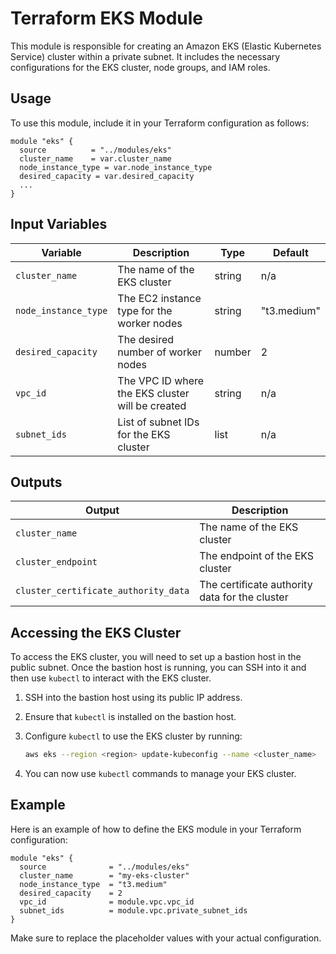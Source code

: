 # Terraform EKS Module

This module is responsible for creating an Amazon EKS (Elastic Kubernetes Service) cluster within a private subnet. It includes the necessary configurations for the EKS cluster, node groups, and IAM roles.

## Usage

To use this module, include it in your Terraform configuration as follows:

```hcl
module "eks" {
  source          = "../modules/eks"
  cluster_name    = var.cluster_name
  node_instance_type = var.node_instance_type
  desired_capacity = var.desired_capacity
  ...
}
```

## Input Variables

| Variable                | Description                                           | Type   | Default |
|------------------------|-------------------------------------------------------|--------|---------|
| `cluster_name`         | The name of the EKS cluster                           | string | n/a     |
| `node_instance_type`   | The EC2 instance type for the worker nodes           | string | "t3.medium" |
| `desired_capacity`     | The desired number of worker nodes                   | number | 2       |
| `vpc_id`               | The VPC ID where the EKS cluster will be created     | string | n/a     |
| `subnet_ids`           | List of subnet IDs for the EKS cluster               | list   | n/a     |

## Outputs

| Output                  | Description                                           |
|------------------------|-------------------------------------------------------|
| `cluster_name`         | The name of the EKS cluster                           |
| `cluster_endpoint`     | The endpoint of the EKS cluster                       |
| `cluster_certificate_authority_data` | The certificate authority data for the cluster |

## Accessing the EKS Cluster

To access the EKS cluster, you will need to set up a bastion host in the public subnet. Once the bastion host is running, you can SSH into it and then use `kubectl` to interact with the EKS cluster.

1. SSH into the bastion host using its public IP address.
2. Ensure that `kubectl` is installed on the bastion host.
3. Configure `kubectl` to use the EKS cluster by running:

   ```bash
   aws eks --region <region> update-kubeconfig --name <cluster_name>
   ```

4. You can now use `kubectl` commands to manage your EKS cluster.

## Example

Here is an example of how to define the EKS module in your Terraform configuration:

```hcl
module "eks" {
  source              = "../modules/eks"
  cluster_name        = "my-eks-cluster"
  node_instance_type  = "t3.medium"
  desired_capacity    = 2
  vpc_id              = module.vpc.vpc_id
  subnet_ids          = module.vpc.private_subnet_ids
}
```

Make sure to replace the placeholder values with your actual configuration.
